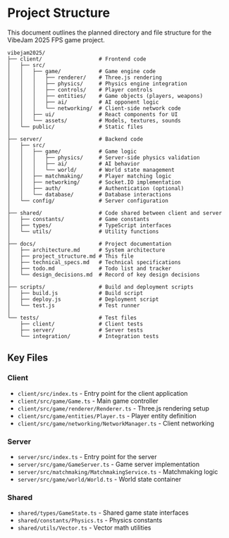 # Project Structure

This document outlines the planned directory and file structure for the VibeJam 2025 FPS game project.

```
vibejam2025/
├── client/                  # Frontend code
│   ├── src/
│   │   ├── game/            # Game engine code
│   │   │   ├── renderer/    # Three.js rendering
│   │   │   ├── physics/     # Physics engine integration
│   │   │   ├── controls/    # Player controls
│   │   │   ├── entities/    # Game objects (players, weapons)
│   │   │   ├── ai/          # AI opponent logic
│   │   │   └── networking/  # Client-side network code
│   │   ├── ui/              # React components for UI
│   │   └── assets/          # Models, textures, sounds
│   └── public/              # Static files
│
├── server/                  # Backend code
│   ├── src/
│   │   ├── game/            # Game logic
│   │   │   ├── physics/     # Server-side physics validation
│   │   │   ├── ai/          # AI behavior
│   │   │   └── world/       # World state management
│   │   ├── matchmaking/     # Player matching logic
│   │   ├── networking/      # Socket.IO implementation
│   │   ├── auth/            # Authentication (optional)
│   │   └── database/        # Database interactions
│   └── config/              # Server configuration
│
├── shared/                  # Code shared between client and server
│   ├── constants/           # Game constants
│   ├── types/               # TypeScript interfaces
│   └── utils/               # Utility functions
│
├── docs/                    # Project documentation
│   ├── architecture.md      # System architecture
│   ├── project_structure.md # This file
│   ├── technical_specs.md   # Technical specifications
│   ├── todo.md              # Todo list and tracker
│   └── design_decisions.md  # Record of key design decisions
│
├── scripts/                 # Build and deployment scripts
│   ├── build.js             # Build script
│   ├── deploy.js            # Deployment script
│   └── test.js              # Test runner
│
└── tests/                   # Test files
    ├── client/              # Client tests
    ├── server/              # Server tests
    └── integration/         # Integration tests
```

## Key Files

### Client
- `client/src/index.ts` - Entry point for the client application
- `client/src/game/Game.ts` - Main game controller
- `client/src/game/renderer/Renderer.ts` - Three.js rendering setup
- `client/src/game/entities/Player.ts` - Player entity definition
- `client/src/game/networking/NetworkManager.ts` - Client networking

### Server
- `server/src/index.ts` - Entry point for the server
- `server/src/game/GameServer.ts` - Game server implementation
- `server/src/matchmaking/MatchmakingService.ts` - Matchmaking logic
- `server/src/game/world/World.ts` - World state container

### Shared
- `shared/types/GameState.ts` - Shared game state interfaces
- `shared/constants/Physics.ts` - Physics constants
- `shared/utils/Vector.ts` - Vector math utilities 